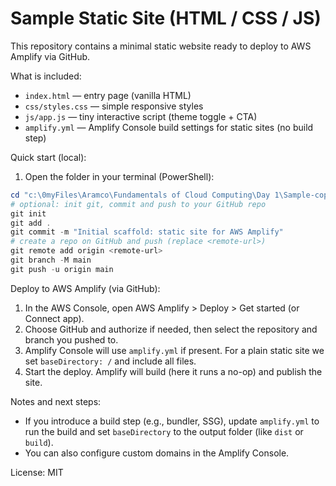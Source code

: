 # Sample Static Site (HTML / CSS / JS)

This repository contains a minimal static website ready to deploy to AWS Amplify via GitHub.

What is included:

- `index.html` — entry page (vanilla HTML)
- `css/styles.css` — simple responsive styles
- `js/app.js` — tiny interactive script (theme toggle + CTA)
- `amplify.yml` — Amplify Console build settings for static sites (no build step)

Quick start (local):

1. Open the folder in your terminal (PowerShell):

```powershell
cd "c:\0myFiles\Aramco\Fundamentals of Cloud Computing\Day 1\Sample-copilot"
# optional: init git, commit and push to your GitHub repo
git init
git add .
git commit -m "Initial scaffold: static site for AWS Amplify"
# create a repo on GitHub and push (replace <remote-url>)
git remote add origin <remote-url>
git branch -M main
git push -u origin main
```

Deploy to AWS Amplify (via GitHub):

1. In the AWS Console, open AWS Amplify > Deploy > Get started (or Connect app).
2. Choose GitHub and authorize if needed, then select the repository and branch you pushed to.
3. Amplify Console will use `amplify.yml` if present. For a plain static site we set `baseDirectory: /` and include all files.
4. Start the deploy. Amplify will build (here it runs a no-op) and publish the site.

Notes and next steps:

- If you introduce a build step (e.g., bundler, SSG), update `amplify.yml` to run the build and set `baseDirectory` to the output folder (like `dist` or `build`).
- You can also configure custom domains in the Amplify Console.

License: MIT

